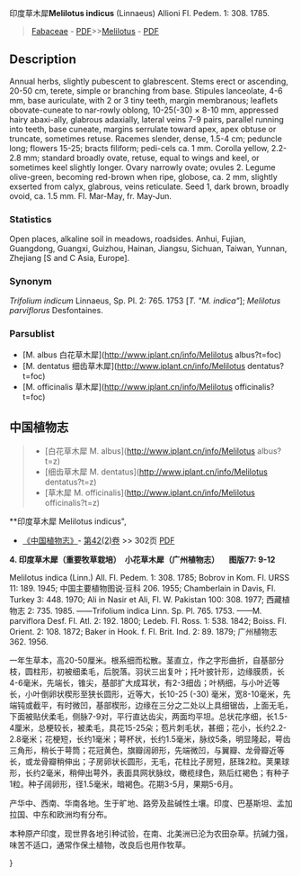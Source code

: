 印度草木犀**Melilotus indicus** (Linnaeus) Allioni Fl. Pedem. 1: 308. 1785.

> [Fabaceae](http://www.iplant.cn/info/Fabaceae?t=foc) - [PDF](http://www.iplant.cn/foc/pdf/Fabaceae.pdf)>>[Melilotus](http://www.iplant.cn/info/Melilotus?t=foc) - [PDF](http://www.iplant.cn/foc/pdf/Melilotus.pdf)

## Description

Annual herbs, slightly pubescent to glabrescent. Stems erect or ascending, 20-50 cm, terete, simple or branching from base. Stipules lanceolate, 4-6 mm, base auriculate, with 2 or 3 tiny teeth, margin membranous; leaflets obovate-cuneate to nar-rowly oblong, 10-25(-30) × 8-10 mm, appressed hairy abaxi-ally, glabrous adaxially, lateral veins 7-9 pairs, parallel running into teeth, base cuneate, margins serrulate toward apex, apex obtuse or truncate, sometimes retuse. Racemes slender, dense, 1.5-4 cm; peduncle long; flowers 15-25; bracts filiform; pedi-cels ca. 1 mm. Corolla yellow, 2.2-2.8 mm; standard broadly ovate, retuse, equal to wings and keel, or sometimes keel slightly longer. Ovary narrowly ovate; ovules 2. Legume olive-green, becoming red-brown when ripe, globose, ca. 2 mm, slightly exserted from calyx, glabrous, veins reticulate. Seed 1, dark brown, broadly ovoid, ca. 1.5 mm. Fl. Mar-May, fr. May-Jun.

### Statistics
Open places, alkaline soil in meadows, roadsides. Anhui, Fujian, Guangdong, Guangxi, Guizhou, Hainan, Jiangsu, Sichuan, Taiwan, Yunnan, Zhejiang [S and C Asia, Europe].

### Synonym
*Trifolium indicum* Linnaeus, Sp. Pl. 2: 765. 1753 [*T. \"M. indica\"*]; *Melilotus parviflorus* Desfontaines.

### Parsublist

* [M.  albus  白花草木犀](http://www.iplant.cn/info/Melilotus albus?t=foc)
* [M.  dentatus  细齿草木犀](http://www.iplant.cn/info/Melilotus dentatus?t=foc)
* [M.  officinalis  草木犀](http://www.iplant.cn/info/Melilotus officinalis?t=foc)

## 中国植物志

> * [白花草木犀  M.  albus](http://www.iplant.cn/info/Melilotus albus?t=z)
> * [细齿草木犀  M.  dentatus](http://www.iplant.cn/info/Melilotus dentatus?t=z)
> * [草木犀  M.  officinalis](http://www.iplant.cn/info/Melilotus officinalis?t=z)


**印度草木犀 Melilotus indicus",


* [《中国植物志》](http://www.iplant.cn/frps)- [第42(2)卷](http://www.iplant.cn/frps/vol/42(2)) >> 302页 [PDF](http://www.iplant.cn/frps/pdf/42(2)/302.pdf)

**4. 印度草木犀（重要牧草栽培）　小花草木犀（广州植物志） 　图版77: 9-12**

Melilotus indica (Linn.) All. Fl. Pedem. 1: 308. 1785; Bobrov in Kom. Fl. URSS 11: 189. 1945; 中国主要植物图说·豆科 206. 1955; Chamberlain in Davis, Fl. Turkey 3: 448. 1970; Ali in Nasir et Ali, Fl. W. Pakistan 100: 308. 1977; 西藏植物志 2: 735. 1985. ——Trifolium indica Linn. Sp. Pl. 765. 1753. ——M. parviflora Desf. Fl. Atl. 2: 192. 1800; Ledeb. Fl. Ross. 1: 538. 1842; Boiss. Fl. Orient. 2: 108. 1872; Baker in Hook. f. Fl. Brit. Ind. 2: 89. 1879; 广州植物志 362. 1956.

一年生草本，高20-50厘米。根系细而松散。茎直立，作之字形曲折，自基部分枝，圆柱形，初被细柔毛，后脱落。羽状三出复叶；托叶披针形，边缘膜质，长4-6毫米，先端长，锥尖，基部扩大成耳状，有2-3细齿；叶柄细，与小叶近等长，小叶倒卵状楔形至狭长圆形，近等大，长10-25 (-30) 毫米，宽8-10毫米，先端钝或截平，有时微凹，基部楔形，边缘在三分之二处以上具细锯齿，上面无毛，下面被贴伏柔毛，侧脉7-9对，平行直达齿尖，两面均平坦。总状花序细，长1.5-4厘米，总梗较长，被柔毛，具花15-25朵；苞片刺毛状，甚细；花小，长约2.2-2.8毫米；花梗短，长约1毫米；萼杯状，长约1.5毫米，脉纹5条，明显隆起，萼齿三角形，稍长于萼筒；花冠黄色，旗瓣阔卵形，先端微凹，与翼瓣、龙骨瓣近等长，或龙骨瓣稍伸出；子房卵状长圆形，无毛，花柱比子房短，胚珠2粒。荚果球形，长约2毫米，稍伸出萼外，表面具网状脉纹，橄榄绿色，熟后红褐色；有种子1粒。种子阔卵形，径1.5毫米，暗褐色。花期3-5月，果期5-6月。

产华中、西南、华南各地。生于旷地、路旁及盐碱性土壤。印度、巴基斯坦、孟加拉国、中东和欧洲均有分布。

本种原产印度，现世界各地引种试验，在南、北美洲已沦为农田杂草。抗碱力强，味苦不适口，通常作保土植物，改良后也用作牧草。

}